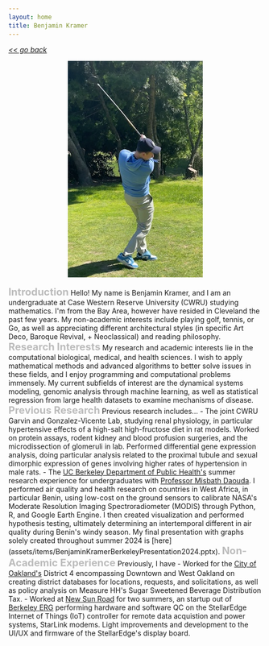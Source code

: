 ```yaml
---
layout: home
title: Benjamin Kramer
---
```

[*<< go back*](index.md)

<p align="center">
  <img width="268" height="430" src="assets/images/golf.jpg">
</p>
<span style="font-size:20px; font-weight: bold; color: #bbbbbb;">Introduction</span>
Hello! My name is Benjamin Kramer, and I am an undergraduate at Case Western Reserve University (CWRU) studying mathematics. I'm from the Bay Area, however have resided in Cleveland the past few years. My non-academic interests include playing golf, tennis, or Go, as well as appreciating different architectural styles (in specific Art Deco, Baroque Revival, + Neoclassical) and reading philosophy. 
<span style="font-size:20px; font-weight: bold; color: #bbbbbb;">Research Interests</span>
My research and academic interests lie in the computational biological, medical, and health sciences. I wish to apply mathematical methods and advanced algorithms to better solve issues in these fields, and I enjoy programming and computational problems immensely. My current subfields of interest are the dynamical systems modeling, genomic analysis through machine learning, as well as statistical regression from large health datasets to examine mechanisms of disease.
<span style="font-size:20px; font-weight: bold; color: #bbbbbb;">Previous Research</span>
Previous research includes...
- The joint CWRU Garvin and Gonzalez-Vicente Lab, studying renal physiology, in particular hypertensive effects of a high-salt high-fructose diet in rat models. Worked on protein assays, rodent kidney and blood profusion surgeries, and the microdissection of glomeruli in lab. Performed differential gene expression analysis, doing particular analysis related to the proximal tubule and sexual dimorphic expression of genes involving higher rates of hypertension in male rats.
-  The <a class="about-link" href="https://publichealth.berkeley.edu/" target="_blank">UC Berkeley Department of Public Health's</a> summer research experience for undergraduates with <a class="about-link" href="https://publichealth.berkeley.edu/people/misbath-daouda" target="_blank">Professor Misbath Daouda</a>. I performed air quality and health research on countries in West Africa, in particular Benin, using low-cost on the ground sensors to calibrate NASA's Moderate Resolution Imaging Spectroradiometer (MODIS) through Python, R, and Google Earth Engine. I then created visualization and performed hypothesis testing, ultimately determining an intertemporal different in air quality during Benin's windy season. My final presentation with graphs solely created throughout summer 2024 is [here](assets/items/BenjaminKramerBerkeleyPresentation2024.pptx). 
<span style="font-size:20px; font-weight: bold; color: #bbbbbb;">Non-Academic Experience</span>
Previously, I have
- Worked for the <a class="about-link" href="https://www.oaklandca.gov/" target="_blank">City of Oakland's</a> District 4 encompassing Downtown and West Oakland on creating district databases for locations, requests, and solicitations, as well as policy analysis on Measure HH's Sugar Sweetened Beverage Distribution Tax.
- Worked at <a class="about-link" href="https://newsunroad.com/" target="_blank">New Sun Road</a> for two summers, an startup out of <a class="about-link" href="https://erg.berkeley.edu/" target="_blank">Berkeley ERG</a> performing hardware and software QC on the StellarEdge Internet of Things (IoT) controller for remote data acquistion and power systems, StarLink modems. Light improvements and development to the UI/UX and firmware of the StellarEdge's display board.




